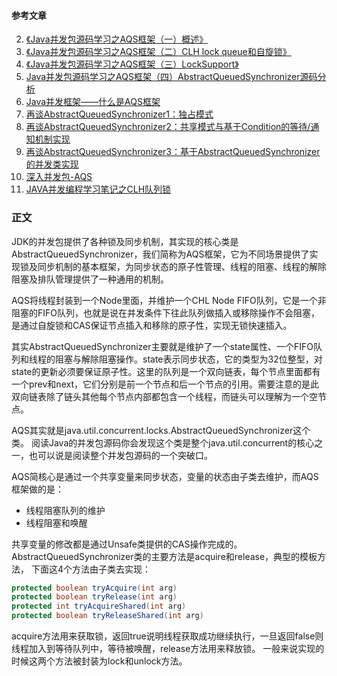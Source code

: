 #### 参考文章


2. [《Java并发包源码学习之AQS框架（一）概述》](http://jindong.io/2015/03/10/java-concurrent-package-aqs-overview/)
3. [《Java并发包源码学习之AQS框架（二）CLH lock queue和自旋锁》](http://jindong.io/2015/03/11/java-concurrent-package-aqs-clh-and-spin-lock/)
4. [《Java并发包源码学习之AQS框架（三）LockSupport》](http://jindong.io/2015/03/14/java-concurrent-package-aqs-locksupport-and-thread-interrupt/)
1. [Java并发包源码学习之AQS框架（四）AbstractQueuedSynchronizer源码分析](http://zhanjindong.com/2015/03/15/java-concurrent-package-aqs-AbstractQueuedSynchronizer)
2. [Java并发框架——什么是AQS框架](https://www.kancloud.cn/seaboat/java-concurrent/117874)
3. [再谈AbstractQueuedSynchronizer1：独占模式](http://www.cnblogs.com/xrq730/p/7056614.html)
4. [再谈AbstractQueuedSynchronizer2：共享模式与基于Condition的等待/通知机制实现](http://www.cnblogs.com/xrq730/p/7067904.html)
5. [再谈AbstractQueuedSynchronizer3：基于AbstractQueuedSynchronizer的并发类实现](http://www.cnblogs.com/xrq730/p/7096084.html)
6. [深入并发包-AQS](http://pettyandydog.com/2017/06/27/AQS/index.html)
7. [JAVA并发编程学习笔记之CLH队列锁](http://blog.csdn.net/aesop_wubo/article/details/7533186)

### 正文

JDK的并发包提供了各种锁及同步机制，其实现的核心类是AbstractQueuedSynchronizer，我们简称为AQS框架，它为不同场景提供了实现锁及同步机制的基本框架，为同步状态的原子性管理、线程的阻塞、线程的解除阻塞及排队管理提供了一种通用的机制。

AQS将线程封装到一个Node里面，并维护一个CHL Node FIFO队列，它是一个非阻塞的FIFO队列，也就是说在并发条件下往此队列做插入或移除操作不会阻塞，是通过自旋锁和CAS保证节点插入和移除的原子性，实现无锁快速插入。

其实AbstractQueuedSynchronizer主要就是维护了一个state属性、一个FIFO队列和线程的阻塞与解除阻塞操作。state表示同步状态，它的类型为32位整型，对state的更新必须要保证原子性。这里的队列是一个双向链表，每个节点里面都有一个prev和next，它们分别是前一个节点和后一个节点的引用。需要注意的是此双向链表除了链头其他每个节点内部都包含一个线程，而链头可以理解为一个空节点。


AQS其实就是java.util.concurrent.locks.AbstractQueuedSynchronizer这个类。 阅读Java的并发包源码你会发现这个类是整个java.util.concurrent的核心之一，也可以说是阅读整个并发包源码的一个突破口。


AQS简核心是通过一个共享变量来同步状态，变量的状态由子类去维护，而AQS框架做的是：
- 线程阻塞队列的维护
- 线程阻塞和唤醒


共享变量的修改都是通过Unsafe类提供的CAS操作完成的。AbstractQueuedSynchronizer类的主要方法是acquire和release，典型的模板方法， 下面这4个方法由子类去实现：

```java
protected boolean tryAcquire(int arg)
protected boolean tryRelease(int arg)
protected int tryAcquireShared(int arg)
protected boolean tryReleaseShared(int arg)
```

acquire方法用来获取锁，返回true说明线程获取成功继续执行，一旦返回false则线程加入到等待队列中，等待被唤醒，release方法用来释放锁。 一般来说实现的时候这两个方法被封装为lock和unlock方法。